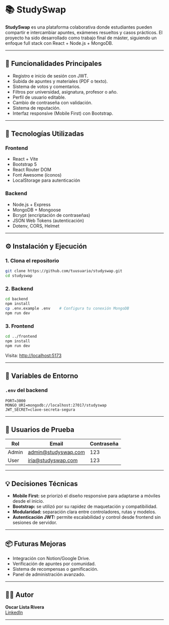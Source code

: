 # 📚 StudySwap

**StudySwap** es una plataforma colaborativa donde estudiantes pueden compartir e intercambiar apuntes, exámenes resueltos y casos prácticos. El proyecto ha sido desarrollado como trabajo final de máster, siguiendo un enfoque full stack con React + Node.js + MongoDB.

---

## 🚀 Funcionalidades Principales

- Registro e inicio de sesión con JWT.
- Subida de apuntes y materiales (PDF o texto).
- Sistema de votos y comentarios.
- Filtros por universidad, asignatura, profesor o año.
- Perfil de usuario editable.
- Cambio de contraseña con validación.
- Sistema de reputación.
- Interfaz responsive (Mobile First) con Bootstrap.

---

## 🧰 Tecnologías Utilizadas

### Frontend
- React + Vite
- Bootstrap 5
- React Router DOM
- Font Awesome (íconos)
- LocalStorage para autenticación

### Backend
- Node.js + Express
- MongoDB + Mongoose
- Bcrypt (encriptación de contraseñas)
- JSON Web Tokens (autenticación)
- Dotenv, CORS, Helmet

---

## ⚙️ Instalación y Ejecución

### 1. Clona el repositorio
```bash
git clone https://github.com/tuusuario/studyswap.git
cd studyswap
```

### 2. Backend
```bash
cd backend
npm install
cp .env.example .env    # Configura tu conexión MongoDB
npm run dev
```

### 3. Frontend
```bash
cd ../frontend
npm install
npm run dev
```

Visita: [http://localhost:5173](http://localhost:5173)

---

## 🔐 Variables de Entorno

### `.env` del backend
```env
PORT=3000
MONGO_URI=mongodb://localhost:27017/studyswap
JWT_SECRET=clave-secreta-segura
```

---

## 👤 Usuarios de Prueba

| Rol   | Email                  | Contraseña |
|-------|------------------------|------------|
| Admin | admin@studyswap.com    | 123        |
| User  | iria@studyswap.com     | 123        |

---

## 💡 Decisiones Técnicas

- **Mobile First:** se priorizó el diseño responsive para adaptarse a móviles desde el inicio.
- **Bootstrap:** se utilizó por su rapidez de maquetación y compatibilidad.
- **Modularidad:** separación clara entre controladores, rutas y modelos.
- **Autenticación JWT:** permite escalabilidad y control desde frontend sin sesiones de servidor.

---

## 📦 Futuras Mejoras

- Integración con Notion/Google Drive.
- Verificación de apuntes por comunidad.
- Sistema de recompensas o gamificación.
- Panel de administración avanzado.

---

## 🧑‍💻 Autor

**Oscar Lista Rivera**  
[LinkedIn](https://www.linkedin.com/in/oscar-lista-rivera)

---
